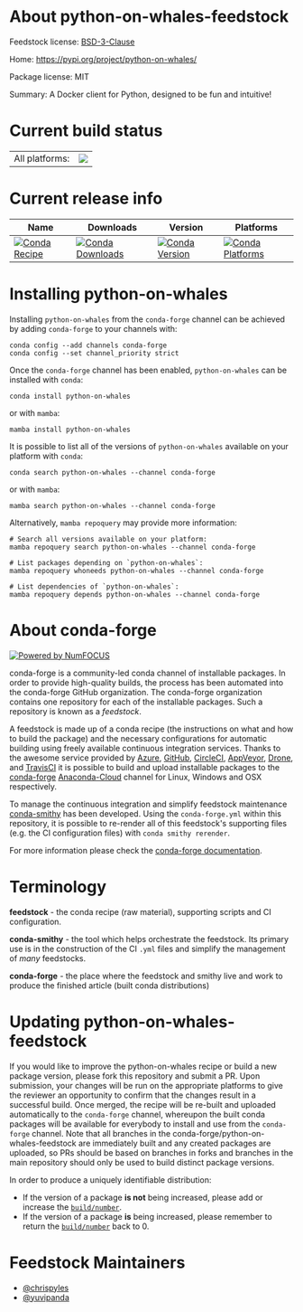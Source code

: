 About python-on-whales-feedstock
================================

Feedstock license: [BSD-3-Clause](https://github.com/conda-forge/python-on-whales-feedstock/blob/main/LICENSE.txt)

Home: https://pypi.org/project/python-on-whales/

Package license: MIT

Summary: A Docker client for Python, designed to be fun and intuitive!

Current build status
====================


<table><tr><td>All platforms:</td>
    <td>
      <a href="https://dev.azure.com/conda-forge/feedstock-builds/_build/latest?definitionId=17828&branchName=main">
        <img src="https://dev.azure.com/conda-forge/feedstock-builds/_apis/build/status/python-on-whales-feedstock?branchName=main">
      </a>
    </td>
  </tr>
</table>

Current release info
====================

| Name | Downloads | Version | Platforms |
| --- | --- | --- | --- |
| [![Conda Recipe](https://img.shields.io/badge/recipe-python--on--whales-green.svg)](https://anaconda.org/conda-forge/python-on-whales) | [![Conda Downloads](https://img.shields.io/conda/dn/conda-forge/python-on-whales.svg)](https://anaconda.org/conda-forge/python-on-whales) | [![Conda Version](https://img.shields.io/conda/vn/conda-forge/python-on-whales.svg)](https://anaconda.org/conda-forge/python-on-whales) | [![Conda Platforms](https://img.shields.io/conda/pn/conda-forge/python-on-whales.svg)](https://anaconda.org/conda-forge/python-on-whales) |

Installing python-on-whales
===========================

Installing `python-on-whales` from the `conda-forge` channel can be achieved by adding `conda-forge` to your channels with:

```
conda config --add channels conda-forge
conda config --set channel_priority strict
```

Once the `conda-forge` channel has been enabled, `python-on-whales` can be installed with `conda`:

```
conda install python-on-whales
```

or with `mamba`:

```
mamba install python-on-whales
```

It is possible to list all of the versions of `python-on-whales` available on your platform with `conda`:

```
conda search python-on-whales --channel conda-forge
```

or with `mamba`:

```
mamba search python-on-whales --channel conda-forge
```

Alternatively, `mamba repoquery` may provide more information:

```
# Search all versions available on your platform:
mamba repoquery search python-on-whales --channel conda-forge

# List packages depending on `python-on-whales`:
mamba repoquery whoneeds python-on-whales --channel conda-forge

# List dependencies of `python-on-whales`:
mamba repoquery depends python-on-whales --channel conda-forge
```


About conda-forge
=================

[![Powered by
NumFOCUS](https://img.shields.io/badge/powered%20by-NumFOCUS-orange.svg?style=flat&colorA=E1523D&colorB=007D8A)](https://numfocus.org)

conda-forge is a community-led conda channel of installable packages.
In order to provide high-quality builds, the process has been automated into the
conda-forge GitHub organization. The conda-forge organization contains one repository
for each of the installable packages. Such a repository is known as a *feedstock*.

A feedstock is made up of a conda recipe (the instructions on what and how to build
the package) and the necessary configurations for automatic building using freely
available continuous integration services. Thanks to the awesome service provided by
[Azure](https://azure.microsoft.com/en-us/services/devops/), [GitHub](https://github.com/),
[CircleCI](https://circleci.com/), [AppVeyor](https://www.appveyor.com/),
[Drone](https://cloud.drone.io/welcome), and [TravisCI](https://travis-ci.com/)
it is possible to build and upload installable packages to the
[conda-forge](https://anaconda.org/conda-forge) [Anaconda-Cloud](https://anaconda.org/)
channel for Linux, Windows and OSX respectively.

To manage the continuous integration and simplify feedstock maintenance
[conda-smithy](https://github.com/conda-forge/conda-smithy) has been developed.
Using the ``conda-forge.yml`` within this repository, it is possible to re-render all of
this feedstock's supporting files (e.g. the CI configuration files) with ``conda smithy rerender``.

For more information please check the [conda-forge documentation](https://conda-forge.org/docs/).

Terminology
===========

**feedstock** - the conda recipe (raw material), supporting scripts and CI configuration.

**conda-smithy** - the tool which helps orchestrate the feedstock.
                   Its primary use is in the construction of the CI ``.yml`` files
                   and simplify the management of *many* feedstocks.

**conda-forge** - the place where the feedstock and smithy live and work to
                  produce the finished article (built conda distributions)


Updating python-on-whales-feedstock
===================================

If you would like to improve the python-on-whales recipe or build a new
package version, please fork this repository and submit a PR. Upon submission,
your changes will be run on the appropriate platforms to give the reviewer an
opportunity to confirm that the changes result in a successful build. Once
merged, the recipe will be re-built and uploaded automatically to the
`conda-forge` channel, whereupon the built conda packages will be available for
everybody to install and use from the `conda-forge` channel.
Note that all branches in the conda-forge/python-on-whales-feedstock are
immediately built and any created packages are uploaded, so PRs should be based
on branches in forks and branches in the main repository should only be used to
build distinct package versions.

In order to produce a uniquely identifiable distribution:
 * If the version of a package **is not** being increased, please add or increase
   the [``build/number``](https://docs.conda.io/projects/conda-build/en/latest/resources/define-metadata.html#build-number-and-string).
 * If the version of a package **is** being increased, please remember to return
   the [``build/number``](https://docs.conda.io/projects/conda-build/en/latest/resources/define-metadata.html#build-number-and-string)
   back to 0.

Feedstock Maintainers
=====================

* [@chrispyles](https://github.com/chrispyles/)
* [@yuvipanda](https://github.com/yuvipanda/)

